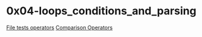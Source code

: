 # 0x04-loops_conditions_and_parsing

[File tests operators](https://tldp.org/LDP/abs/html/fto.html)
[Comparison Operators](https://tldp.org/LDP/abs/html/comparison-ops.html)
